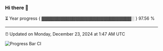 ### Hi there 👋

⏳ Year progress { ▓▓▓▓▓▓▓▓▓▓▓▓▓▓▓▓▓▓▓▓▓▓▓▓▓▓▓▓▓░ } 97.56 %

---

⏰ Updated on Monday, December 23, 2024 at 1:47 AM UTC

![Progress Bar CI](https://github.com/arthurbuhl/arthurbuhl/workflows/Progress%20Bar%20CI/badge.svg)

